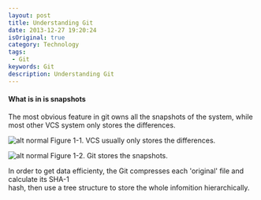 ```yaml
---
layout: post
title: Understanding Git
date: 2013-12-27 19:20:24
isOriginal: true
category: Technology
tags:
 - Git
keywords: Git 
description: Understanding Git
---
```


#### What is in is snapshots

The most obvious feature in git owns all the snapshots of the system, while most other VCS system 
only stores the differences. 

![alt normal](/images/post/git/VCS.png)
Figure 1-1. VCS usually only stores the differences.

![alt normal](/images/post/git/Git.png)
Figure 1-2. Git stores the snapshots.

In order to get data efficienty, the Git compresses each 'original' file and calculate its SHA-1  
hash, then use a tree structure to store the whole infomition hierarchically.





